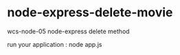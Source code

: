 # node-express-delete-movie

wcs-node-05 node-express delete method 

run your application :
node app.js
